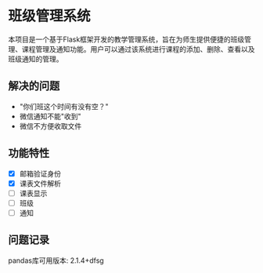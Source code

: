 # 班级管理系统

本项目是一个基于Flask框架开发的教学管理系统，旨在为师生提供便捷的班级管理、课程管理及通知功能。用户可以通过该系统进行课程的添加、删除、查看以及班级通知的管理。


## 解决的问题

- "你们班这个时间有没有空？"
- 微信通知不能"收到"
- 微信不方便收取文件

## 功能特性

- [x] 邮箱验证身份
- [x] 课表文件解析
- [ ] 课表显示
- [ ] 班级
- [ ] 通知

## 问题记录

pandas库可用版本: 2.1.4+dfsg
